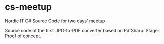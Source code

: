 # cs-meetup
Nordic IT C# Source Code for two days' meetup

Source code of the first JPG-to-PDF converter based on PdfSharp.
Stage: Proof of concept.

